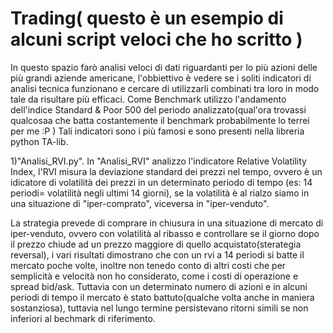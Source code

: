 # Trading( questo è un esempio di alcuni script veloci che ho scritto )
In questo spazio farò analisi veloci di dati riguardanti per lo più azioni delle più grandi aziende americane, l'obbiettivo è vedere se i soliti indicatori di analisi tecnica funzionano e cercare di 
utilizzarli combinati tra loro in modo tale da risultare più efficaci.
Come Benchmark utilizzo l'andamento dell'indice Standard & Poor 500 del periodo analizzato(qual'ora trovassi qualcosaa che batta costantemente il benchmark probabilmente lo terrei per me :P )
Tali indicatori sono i più famosi e sono presenti nella libreria python TA-lib.

1)"Analisi_RVI.py".
In "Analisi_RVI" analizzo l'indicatore Relative Volatility Index, l'RVI misura la deviazione standard dei prezzi nel tempo, ovvero è un idicatore di volatilità dei prezzi in un determinato periodo di tempo (es: 14 periodi= volatilità negli ultimi 14 giorni), se la volatilità è al rialzo siamo in una situazione di "iper-comprato", viceversa in "iper-venduto".

La strategia prevede di comprare in chiusura in una situazione di mercato di iper-venduto, ovvero con volatilità al ribasso e controllare se il giorno dopo il prezzo chiude ad un prezzo maggiore di quello acquistato(sterategia reversal), i vari risultati dimostrano che con un rvi a 14 periodi si batte il mercato poche volte, inoltre non tenedo conto di altri costi che per semplicità e velocità non ho considerato, come i costi di operazione e spread bid/ask.
Tuttavia con un determinato numero di azioni e in alcuni periodi di tempo il mercato è stato battuto(qualche volta anche in maniera sostanziosa), tuttavia nel lungo termine persistevano ritorni simili se non inferiori al bechmark di riferimento.


